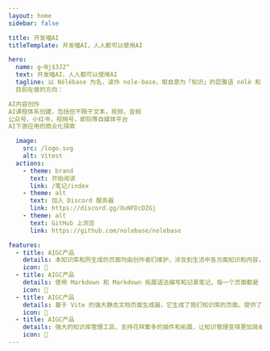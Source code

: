 ```yaml
---
layout: home
sidebar: false

title: 开发喵AI
titleTemplate: 开发喵AI，人人都可以使用AI

hero:
  name: g~Nj$3J2^
  text: 开发喵AI，人人都可以使用AI
  tagline: 以 Nólëbase 为名，读作 nole-base，取自意为「知识」的昆雅语 nólë 和意为「基础」的英文 base，即「知识库」
  目前在做的方向：

AI内容创作
AI课程体系创建，包括但不限于文本，视频，音频
公众号，小红书，视频号，即刻等自媒体平台
AI下游应用的商业化探索

  image:
    src: /logo.svg
    alt: Vitest
  actions:
    - theme: brand
      text: 开始阅读
      link: /笔记/index
    - theme: alt
      text: 加入 Discord 服务器
      link: https://discord.gg/XuNFDcDZGj
    - theme: alt
      text: GitHub 上浏览
      link: https://github.com/nolebase/nolebase

features:
  - title: AIGC产品
    details: 本知识库和所生成的页面均由创作者们维护，涉及到生活中各方面知识和内容，也不乏我们的回忆和畅想。<a href='http://kaifamiao.dev'>kaifamiao</a>
    icon: 🤖
  - title: AIGC产品
    details: 使用 Markdown 和 Markdown 拓展语法编写和记录笔记，每一个页面都是 Markdown 文件。
    icon: 🤖
  - title: AIGC产品
    details: 基于 Vite 的强大静态文档页面生成器，它生成了我们知识库的页面，提供了简单易用的主题和工具。
    icon: 🚀
  - title: AIGC产品
    details: 强大的知识库管理工具，支持花样繁多的插件和拓展，让知识管理变得更加简单。
    icon: 🤖
---
```


<HomePage />

